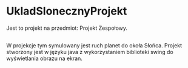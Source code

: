 # UkladSlonecznyProjekt

Jest to projekt na przedmiot: Projekt Zespołowy.

##

W projekcje tym symulowany jest ruch planet do okoła Słońca. Projekt stworzony jest w języku java z wykorzystaniem biblioteki swing do wyświetlania obrazu na ekran.
